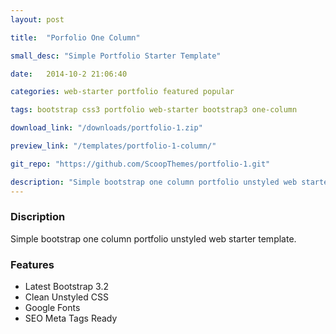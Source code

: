 ```yaml
---
layout: post

title:  "Porfolio One Column"

small_desc: "Simple Portfolio Starter Template"

date:   2014-10-2 21:06:40

categories: web-starter portfolio featured popular

tags: bootstrap css3 portfolio web-starter bootstrap3 one-column

download_link: "/downloads/portfolio-1.zip"

preview_link: "/templates/portfolio-1-column/"

git_repo: "https://github.com/ScoopThemes/portfolio-1.git"

description: "Simple bootstrap one column portfolio unstyled web starter template."
---
```



### Discription ###

Simple bootstrap one column portfolio unstyled web starter template.

### Features ###

+ Latest Bootstrap 3.2
+ Clean Unstyled CSS
+ Google Fonts
+ SEO Meta Tags Ready
